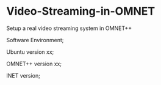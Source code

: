 # Video-Streaming-in-OMNET
Setup a real video streaming system in OMNET++

Software Environment;

Ubuntu version xx;

OMNET++ version xx;

INET version;
